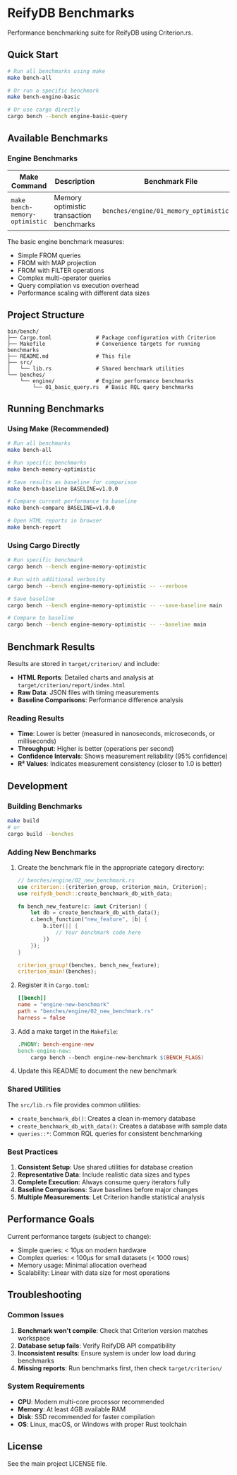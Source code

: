 # ReifyDB Benchmarks

Performance benchmarking suite for ReifyDB using Criterion.rs.

## Quick Start

```bash
# Run all benchmarks using make
make bench-all

# Or run a specific benchmark
make bench-engine-basic

# Or use cargo directly
cargo bench --bench engine-basic-query
```

## Available Benchmarks

### Engine Benchmarks

| Make Command | Description | Benchmark File |
|--------------|-------------|----------------|
| `make bench-memory-optimistic` | Memory optimistic transaction benchmarks | `benches/engine/01_memory_optimistic.rs` |

The basic engine benchmark measures:
- Simple FROM queries
- FROM with MAP projection
- FROM with FILTER operations
- Complex multi-operator queries
- Query compilation vs execution overhead
- Performance scaling with different data sizes

## Project Structure

```
bin/bench/
├── Cargo.toml              # Package configuration with Criterion
├── Makefile                # Convenience targets for running benchmarks
├── README.md               # This file
├── src/
│   └── lib.rs              # Shared benchmark utilities
└── benches/
    └── engine/             # Engine performance benchmarks
        └── 01_basic_query.rs  # Basic RQL query benchmarks
```

## Running Benchmarks

### Using Make (Recommended)

```bash
# Run all benchmarks
make bench-all

# Run specific benchmarks
make bench-memory-optimistic

# Save results as baseline for comparison
make bench-baseline BASELINE=v1.0.0

# Compare current performance to baseline
make bench-compare BASELINE=v1.0.0

# Open HTML reports in browser
make bench-report
```

### Using Cargo Directly

```bash
# Run specific benchmark
cargo bench --bench engine-memory-optimistic

# Run with additional verbosity
cargo bench --bench engine-memory-optimistic -- --verbose

# Save baseline
cargo bench --bench engine-memory-optimistic -- --save-baseline main

# Compare to baseline
cargo bench --bench engine-memory-optimistic -- --baseline main
```

## Benchmark Results

Results are stored in `target/criterion/` and include:
- **HTML Reports**: Detailed charts and analysis at `target/criterion/report/index.html`
- **Raw Data**: JSON files with timing measurements
- **Baseline Comparisons**: Performance difference analysis

### Reading Results

- **Time**: Lower is better (measured in nanoseconds, microseconds, or milliseconds)
- **Throughput**: Higher is better (operations per second)
- **Confidence Intervals**: Shows measurement reliability (95% confidence)
- **R² Values**: Indicates measurement consistency (closer to 1.0 is better)

## Development

### Building Benchmarks

```bash
make build
# or
cargo build --benches
```

### Adding New Benchmarks

1. Create the benchmark file in the appropriate category directory:
   ```rust
   // benches/engine/02_new_benchmark.rs
   use criterion::{criterion_group, criterion_main, Criterion};
   use reifydb_bench::create_benchmark_db_with_data;
   
   fn bench_new_feature(c: &mut Criterion) {
       let db = create_benchmark_db_with_data();
       c.bench_function("new_feature", |b| {
           b.iter(|| {
               // Your benchmark code here
           })
       });
   }
   
   criterion_group!(benches, bench_new_feature);
   criterion_main!(benches);
   ```

2. Register it in `Cargo.toml`:
   ```toml
   [[bench]]
   name = "engine-new-benchmark"
   path = "benches/engine/02_new_benchmark.rs"
   harness = false
   ```

3. Add a make target in the `Makefile`:
   ```makefile
   .PHONY: bench-engine-new
   bench-engine-new:
       cargo bench --bench engine-new-benchmark $(BENCH_FLAGS)
   ```

4. Update this README to document the new benchmark

### Shared Utilities

The `src/lib.rs` file provides common utilities:
- `create_benchmark_db()`: Creates a clean in-memory database
- `create_benchmark_db_with_data()`: Creates a database with sample data
- `queries::*`: Common RQL queries for consistent benchmarking

### Best Practices

1. **Consistent Setup**: Use shared utilities for database creation
2. **Representative Data**: Include realistic data sizes and types
3. **Complete Execution**: Always consume query iterators fully
4. **Baseline Comparisons**: Save baselines before major changes
5. **Multiple Measurements**: Let Criterion handle statistical analysis

## Performance Goals

Current performance targets (subject to change):
- Simple queries: < 10μs on modern hardware
- Complex queries: < 100μs for small datasets (< 1000 rows)
- Memory usage: Minimal allocation overhead
- Scalability: Linear with data size for most operations

## Troubleshooting

### Common Issues

1. **Benchmark won't compile**: Check that Criterion version matches workspace
2. **Database setup fails**: Verify ReifyDB API compatibility
3. **Inconsistent results**: Ensure system is under low load during benchmarks
4. **Missing reports**: Run benchmarks first, then check `target/criterion/`

### System Requirements

- **CPU**: Modern multi-core processor recommended
- **Memory**: At least 4GB available RAM
- **Disk**: SSD recommended for faster compilation
- **OS**: Linux, macOS, or Windows with proper Rust toolchain

## License

See the main project LICENSE file.